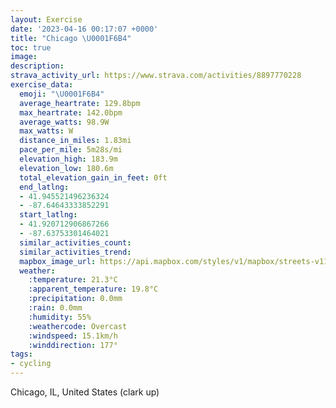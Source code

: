 ```yaml
---
layout: Exercise
date: '2023-04-16 00:17:07 +0000'
title: "Chicago \U0001F6B4"
toc: true
image:
description:
strava_activity_url: https://www.strava.com/activities/8897770228
exercise_data:
  emoji: "\U0001F6B4"
  average_heartrate: 129.8bpm
  max_heartrate: 142.0bpm
  average_watts: 98.9W
  max_watts: W
  distance_in_miles: 1.83mi
  pace_per_mile: 5m28s/mi
  elevation_high: 183.9m
  elevation_low: 180.6m
  total_elevation_gain_in_feet: 0ft
  end_latlng:
  - 41.945521496236324
  - -87.64643333852291
  start_latlng:
  - 41.920712906867266
  - -87.63753301464021
  similar_activities_count:
  similar_activities_trend:
  mapbox_image_url: https://api.mapbox.com/styles/v1/mapbox/streets-v11/static/path-5+787af2-1.0(ec%7B~Fx~%7BuOmE%7CBkDdBy%40%5CsAz%40u%40b%40sDfB%7DNnHSLSPcA~Ae%40%60%40wIjE%7B%40XoANo%40Co%40I%7BA%5D%7DBgAWGe%40EkA%3F%7BFHsAA_GRaDAsKLmAA_BDsCBsAF%5BJ%7B%40%5Cc%40DIZKHwDpB),pin-s-s+e5b22e(-87.63901,41.92323),pin-s-f+89ae00(-87.64548999999997,41.944430000000025)/auto/800x800?access_token=pk.eyJ1Ijoiam9zaGJlY2ttYW4iLCJhIjoiY205eWR2aDd1MWZ6djJrbXc4a3M0bWZleiJ9.XiG9OWkNcZk2QzjJbxLB4A
  weather:
    :temperature: 21.3°C
    :apparent_temperature: 19.8°C
    :precipitation: 0.0mm
    :rain: 0.0mm
    :humidity: 55%
    :weathercode: Overcast
    :windspeed: 15.1km/h
    :winddirection: 177°
tags:
- cycling
---
```

Chicago, IL, United States (clark up)
